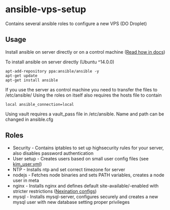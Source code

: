 # ansible-vps-setup

Contains several ansible roles to configure a new VPS (DO Droplet)

## Usage
Install ansible on server directly or on a control machine ([Read how in docs](http://docs.ansible.com/ansible/intro_installation.html))

To install ansible on server directly (Ubuntu ^14.0.0)
```
apt-add-repository ppa:ansible/ansible -y
apt-get update
apt-get install ansible
```

If you use the server as control machine you need to transfer the files to /etc/ansible/
Using the roles on itself also requires the hosts file to contain
```
local ansible_connection=local
```

Using vault requires a vault_pass file in /etc/ansible. Name and path can be changed in ansible.cfg

## Roles

* Security - Contains iptables to set up highsecurity rules for your server, also disables password authentication
* User setup - Creates users based on small user config files (see [kim_user.yml](https://github.com/kideh88/ansible-vps-setup/blob/master/mkk_config/vars/kim_user.yml))
* NTP - Installs ntp and set correct timezone for server
* nodejs - Fetches node binaries and sets PATH variables, creates a node user in meta
* nginx - Installs nginx and defines default site-available/-enabled with stricter restrictions ([Nexination configs](https://github.com/Nexination/configuration-collection/blob/master/etc/iptables/highsecurity))
* mysql - Installs mysql-server, configures securely and creates a new mysql user with new database setting proper privileges


